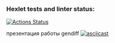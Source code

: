 ### Hexlet tests and linter status:
[![Actions Status](https://github.com/Barzabel/python-project-lvl2/workflows/hexlet-check/badge.svg)](https://github.com/Barzabel/python-project-lvl2/actions)


 
презентация работы gendiff
[![asciicast](https://asciinema.org/a/440531.png )](https://asciinema.org/a/440531)